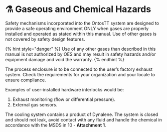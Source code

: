 # ⚗ Gaseous and Chemical Hazards

Safety mechanisms incorporated into the OntosTT system are designed to provide a safe operating environment ONLY when gases are properly installed and operated as stated within this manual. Use of other gases is not covered by safety design features.

{% hint style="danger" %}
Use of any other gases than described in this manual is not authorized by OES and may result in safety hazards and/or equipment damage and void the warranty.
{% endhint %}

The process enclosure is to be connected to the user’s factory exhaust system. Check the requirements for your organization and your locale to ensure compliance.

Examples of user-installed hardware interlocks would be:&#x20;

1. Exhaust monitoring (flow or differential pressure).
2. External gas sensors.

The cooling system contains a product of Dynalene. The system is closed and should not leak, avoid contact with any fluid and handle the chemical in accordance with the MSDS in 10 - **Attachment 1**.
